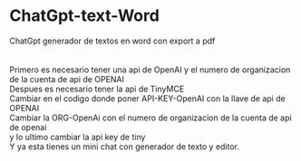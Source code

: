 # ChatGpt-text-Word</br>
ChatGpt generador de textos en word con export a pdf</br>
</br>
</br>
Primero es necesario tener una api de OpenAI y el numero de organizacion de la cuenta de api de OPENAI</br>
Despues es necesario tener la api de TinyMCE </br>
Cambiar en el codigo donde poner API-KEY-OpenAI con la llave de api de OPENAI</br>
Cambiar la ORG-OpenAi con el numero de organizacion de la cuenta de api de openai</br>
y lo ultimo cambiar la api key de tiny</br>
Y ya esta tienes un mini chat con generador de texto y editor.</br>
